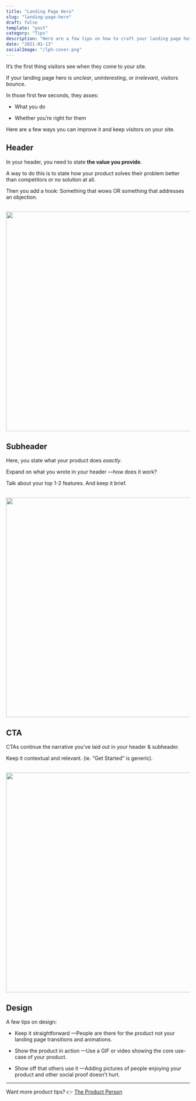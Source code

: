 ```yaml
---
title: "Landing Page Hero"
slug: "landing-page-hero"
draft: false
template: "post"
category: "Tips"
description: "Here are a few tips on how to craft your landing page hero."
date: "2021-01-13"
socialImage: "/lph-cover.png"
---
```


It’s the first thing visitors see when they come to your site.

If your landing page hero is _unclear_, _uninteresting_, or _irrelevant_, visitors bounce.

In those first few seconds, they asses:

- What you do

- Whether you’re right for them

Here are a few ways you can improve it and keep visitors on your site.

## Header

In your header, you need to state **the value you provide**.

A way to do this is to state how your product solves their problem better than competitors or no solution at all.

Then you add a hook: Something that wows OR something that addresses an objection.

<br />
<img src="/lph-header.png" alt="" border="0" width="600">

<br />

## Subheader

Here, you state what your product does _exactly_.

Expand on what you wrote in your header —how does it work?

Talk about your top 1-2 features. And keep it brief.

<br />
<img src="/lph-subheader.png" alt="" border="0" width="600">

<br />

## CTA

CTAs continue the narrative you’ve laid out in your header & subheader.

Keep it contextual and relevant. (ie. “Get Started” is generic).

<br />
<img src="/lph-cta.png" alt="" border="0" width="600">

<br />

## Design

A few tips on design:

- Keep it straightforward —People are there for the product not your landing page transitions and animations.

- Show the product in action —Use a GIF or video showing the core use-case of your product.

- Show off that others use it —Adding pictures of people enjoying your product and other social proof doesn’t hurt.

---

Want more product tips? 👉 [The Product Person](https://theproductperson.com)

<br />
